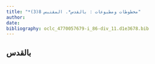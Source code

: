 ```yaml
---
title: "*مخطوطات ومطبوعات : بالقدس*. المقتبس 8(3)"
author: 
date: 
bibliography: oclc_4770057679-i_86-div_11.d1e3678.bib
---
```




##  بالقدس 

